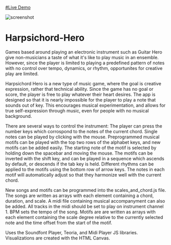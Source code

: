 [#Live Demo](https://douglasdev.github.io/projects/harpsichordHero/index.html)

![screenshot](https://i.ibb.co/VtLwQ9x/screenshot.png)

# Harpsichord-Hero

Games based around playing an electronic instrument such as Guitar Hero give non-musicians a taste of what it's like to play music in an ensemble. However, since the player is limited to playing a predefined pattern of notes with no control over tempo, dynamics, or rhythm, opportunites for creative play are limited. 

Harpsichord Hero is a new type of music game, where the goal is creative expression, rather that technical ability. Since the game has no goal or score, the player is free to play whatever their heart desires. The app is designed so that it is nearly impossible for the player to play a note that sounds out of key. This encourages musical experimentation, and allows for true self-expression through music, even for people with no musical background.

There are several ways to control the instrument: The player can press the number keys which corrospond to the notes of the current chord. Single notes can be played by clicking with the mouse. Preprogrammed musical motifs can be played with the top two rows of the alphabet keys, and new motifs can be added easily. The starting note of the motif is selected by holding down the spacebar and moving the mouse. The motifs can be inverted with the shift key, and can be played in a sequence which ascends by default, or descends if the tab key is held. Different rhythms can be applied to the motifs using the bottom row of arrow keys. The notes in each motif will automatically adjust so that they harmonize well with the current chord.

New songs and motifs can be programmed into the scales_and_chord.js file. The songs are written as arrays with each element containing a chord, duration, and scale. A midi file containing musical accompanyment can also be added. All tracks in the midi should be set to play on instrument channel 1. BPM sets the tempo of the song. Motifs are are written as arrays with each element containing the scale degree relative to the currently selected note and the time offset from the start of the motif.

Uses the Soundfont Player, Teoria, and Midi Player JS libraries. Visualizations are created with the HTML Canvas.
